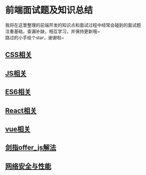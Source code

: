 # 前端面试题及知识总结

我将在这里整理的前端开发的知识点和面试过程中经常会碰到的面试题  
注重基础，查漏补缺，相互学习，并保持更新哦~  
路过的小手给个star，谢谢啦~  
## [CSS相关](https://github.com/cjjc007/Web-Knowedge/tree/master/CSS)
## [JS相关](https://github.com/cjjc007/Web-Knowedge/tree/master/JS)
## [ES6相关](https://github.com/cjjc007/Web-Knowedge/tree/master/ES6)
## [React相关](https://github.com/cjjc007/Web-Knowedge/tree/master/React)
## [vue相关](https://github.com/cjjc007/Web-Knowedge/tree/master/vue)
## [剑指offer_js解法](https://github.com/cjjc007/Web-Knowedge/tree/master/剑指offer_js解法)
## [网络安全与性能](https://github.com/cjjc007/Web-Knowedge/tree/master/网络安全与性能)
  
